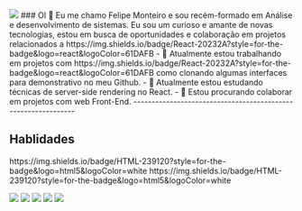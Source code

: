 <img src="https://github.com/pr2tik1/pr2tik1/blob/master/IMAGE-NAME">
### OI 👋
Eu me chamo Felipe Monteiro e sou recém-formado em Análise e desenvolvimento de sistemas. Eu sou um curioso e amante de novas tecnologias, estou em  busca de oportunidades e colaboração em projetos relacionados a https://img.shields.io/badge/React-20232A?style=for-the-badge&logo=react&logoColor=61DAFB
- 🔭 Atualmente estou trabalhando em projetos com https://img.shields.io/badge/React-20232A?style=for-the-badge&logo=react&logoColor=61DAFB como clonando algumas interfaces para demonstrativo no meu Github.
- 🌱 Atualmente estou estudando técnicas de server-side rendering no React.
- 🤝 Estou procurando colaborar em projetos com web Front-End. 
--------------------------------------------------------------
<h2>Hablidades</h2>
https://img.shields.io/badge/HTML-239120?style=for-the-badge&logo=html5&logoColor=white 
https://img.shields.io/badge/HTML-239120?style=for-the-badge&logo=html5&logoColor=white

[<img src="https://img.shields.io/badge/twitter-%231DA1F2.svg?&style=for-the-badge&logo=twitter&logoColor=white" />](https://twitter.com/USERNAME) [<img src="https://img.shields.io/badge/medium-%2312100E.svg?&style=for-the-badge&logo=medium&logoColor=white" />](https://medium.com/USERNAME)  [<img src="https://img.shields.io/badge/linkedin-%230077B5.svg?&style=for-the-badge&logo=linkedin&logoColor=white" />](https://www.linkedin.com/in/USERNAME/) [<img src = "https://img.shields.io/badge/instagram-%23E4405F.svg?&style=for-the-badge&logo=instagram&logoColor=white">](https://www.instagram.com/USERNAME/) [<img src = "https://img.shields.io/badge/facebook-%231877F2.svg?&style=for-the-badge&logo=facebook&logoColor=white">](https://www.facebook.com/USERNAME)
